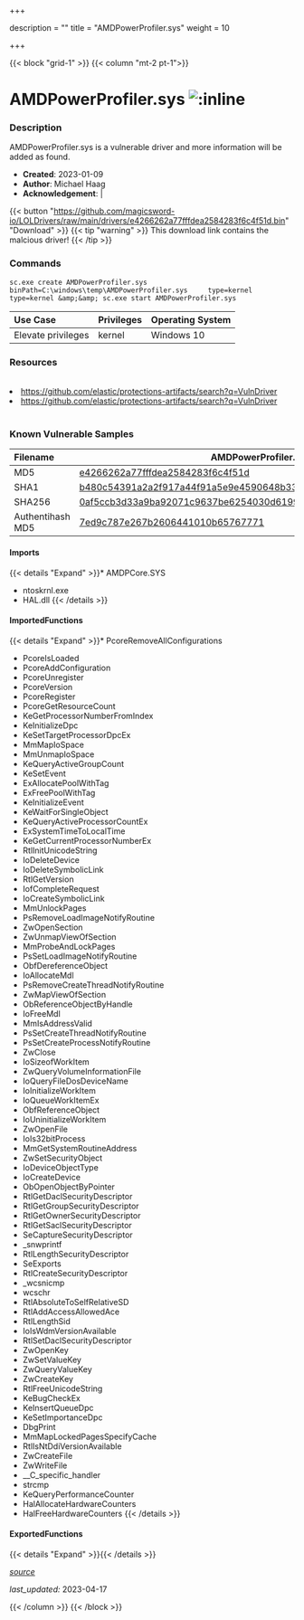 +++

description = ""
title = "AMDPowerProfiler.sys"
weight = 10

+++


{{< block "grid-1" >}}
{{< column "mt-2 pt-1">}}


# AMDPowerProfiler.sys ![:inline](/images/twitter_verified.png) 


### Description

AMDPowerProfiler.sys is a vulnerable driver and more information will be added as found.

- **Created**: 2023-01-09
- **Author**: Michael Haag
- **Acknowledgement**:  | [](https://twitter.com/)

{{< button "https://github.com/magicsword-io/LOLDrivers/raw/main/drivers/e4266262a77fffdea2584283f6c4f51d.bin" "Download" >}}
{{< tip "warning" >}}
This download link contains the malcious driver!
{{< /tip >}}

### Commands

```
sc.exe create AMDPowerProfiler.sys binPath=C:\windows\temp\AMDPowerProfiler.sys     type=kernel type=kernel &amp;&amp; sc.exe start AMDPowerProfiler.sys
```

| Use Case | Privileges | Operating System | 
|:---- | ---- | ---- |
| Elevate privileges | kernel | Windows 10 |

### Resources
<br>
<li><a href=" https://github.com/elastic/protections-artifacts/search?q=VulnDriver"> https://github.com/elastic/protections-artifacts/search?q=VulnDriver</a></li>
<li><a href="https://github.com/elastic/protections-artifacts/search?q=VulnDriver">https://github.com/elastic/protections-artifacts/search?q=VulnDriver</a></li>
<br>

### Known Vulnerable Samples

| Filename | AMDPowerProfiler.sys |
|:---- | ---- | 
| MD5 | <a href="https://www.virustotal.com/gui/file/e4266262a77fffdea2584283f6c4f51d">e4266262a77fffdea2584283f6c4f51d</a> |
| SHA1 | <a href="https://www.virustotal.com/gui/file/b480c54391a2a2f917a44f91a5e9e4590648b332">b480c54391a2a2f917a44f91a5e9e4590648b332</a> |
| SHA256 | <a href="https://www.virustotal.com/gui/file/0af5ccb3d33a9ba92071c9637be6254030d61998733a5eb3583e865e17844e05">0af5ccb3d33a9ba92071c9637be6254030d61998733a5eb3583e865e17844e05</a> |
| Authentihash MD5 | <a href="https://www.virustotal.com/gui/search/authentihash%253A7ed9c787e267b2606441010b65767771">7ed9c787e267b2606441010b65767771</a> || Authentihash SHA1 | <a href="https://www.virustotal.com/gui/search/authentihash%253A07a5aac8abb0a85822bf792607b9e90914b454dc">07a5aac8abb0a85822bf792607b9e90914b454dc</a> || Authentihash SHA256 | <a href="https://www.virustotal.com/gui/search/authentihash%253Ae1d3963c55c7ffa96d16e47ec4bbb4e171f828650ce853eb0b83c90ae9c6265a">e1d3963c55c7ffa96d16e47ec4bbb4e171f828650ce853eb0b83c90ae9c6265a</a> || Signature | Advanced Micro Devices Inc., Sectigo RSA Code Signing CA, USERTrust RSA Certification Authority, Sectigo (AAA)   || Company | Advanced Micro Devices, Inc. || Description | AMD Power Profiling Driver || Product | AMD uProf || OriginalFilename | AMDPowerProfiler.sys |
#### Imports
{{< details "Expand" >}}* AMDPCore.SYS
* ntoskrnl.exe
* HAL.dll
{{< /details >}}
#### ImportedFunctions
{{< details "Expand" >}}* PcoreRemoveAllConfigurations
* PcoreIsLoaded
* PcoreAddConfiguration
* PcoreUnregister
* PcoreVersion
* PcoreRegister
* PcoreGetResourceCount
* KeGetProcessorNumberFromIndex
* KeInitializeDpc
* KeSetTargetProcessorDpcEx
* MmMapIoSpace
* MmUnmapIoSpace
* KeQueryActiveGroupCount
* KeSetEvent
* ExAllocatePoolWithTag
* ExFreePoolWithTag
* KeInitializeEvent
* KeWaitForSingleObject
* KeQueryActiveProcessorCountEx
* ExSystemTimeToLocalTime
* KeGetCurrentProcessorNumberEx
* RtlInitUnicodeString
* IoDeleteDevice
* IoDeleteSymbolicLink
* RtlGetVersion
* IofCompleteRequest
* IoCreateSymbolicLink
* MmUnlockPages
* PsRemoveLoadImageNotifyRoutine
* ZwOpenSection
* ZwUnmapViewOfSection
* MmProbeAndLockPages
* PsSetLoadImageNotifyRoutine
* ObfDereferenceObject
* IoAllocateMdl
* PsRemoveCreateThreadNotifyRoutine
* ZwMapViewOfSection
* ObReferenceObjectByHandle
* IoFreeMdl
* MmIsAddressValid
* PsSetCreateThreadNotifyRoutine
* PsSetCreateProcessNotifyRoutine
* ZwClose
* IoSizeofWorkItem
* ZwQueryVolumeInformationFile
* IoQueryFileDosDeviceName
* IoInitializeWorkItem
* IoQueueWorkItemEx
* ObfReferenceObject
* IoUninitializeWorkItem
* ZwOpenFile
* IoIs32bitProcess
* MmGetSystemRoutineAddress
* ZwSetSecurityObject
* IoDeviceObjectType
* IoCreateDevice
* ObOpenObjectByPointer
* RtlGetDaclSecurityDescriptor
* RtlGetGroupSecurityDescriptor
* RtlGetOwnerSecurityDescriptor
* RtlGetSaclSecurityDescriptor
* SeCaptureSecurityDescriptor
* _snwprintf
* RtlLengthSecurityDescriptor
* SeExports
* RtlCreateSecurityDescriptor
* _wcsnicmp
* wcschr
* RtlAbsoluteToSelfRelativeSD
* RtlAddAccessAllowedAce
* RtlLengthSid
* IoIsWdmVersionAvailable
* RtlSetDaclSecurityDescriptor
* ZwOpenKey
* ZwSetValueKey
* ZwQueryValueKey
* ZwCreateKey
* RtlFreeUnicodeString
* KeBugCheckEx
* KeInsertQueueDpc
* KeSetImportanceDpc
* DbgPrint
* MmMapLockedPagesSpecifyCache
* RtlIsNtDdiVersionAvailable
* ZwCreateFile
* ZwWriteFile
* __C_specific_handler
* strcmp
* KeQueryPerformanceCounter
* HalAllocateHardwareCounters
* HalFreeHardwareCounters
{{< /details >}}
#### ExportedFunctions
{{< details "Expand" >}}{{< /details >}}



[*source*](https://github.com/magicsword-io/LOLDrivers/tree/main/yaml/amdpowerprofiler.yaml)

*last_updated:* 2023-04-17








{{< /column >}}
{{< /block >}}
